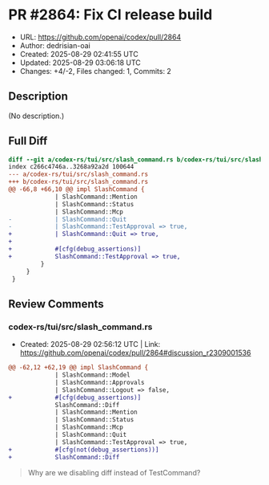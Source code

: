 # PR #2864: Fix CI release build

- URL: https://github.com/openai/codex/pull/2864
- Author: dedrisian-oai
- Created: 2025-08-29 02:41:55 UTC
- Updated: 2025-08-29 03:06:18 UTC
- Changes: +4/-2, Files changed: 1, Commits: 2

## Description

(No description.)

## Full Diff

```diff
diff --git a/codex-rs/tui/src/slash_command.rs b/codex-rs/tui/src/slash_command.rs
index c266c4746a..3268a92a2d 100644
--- a/codex-rs/tui/src/slash_command.rs
+++ b/codex-rs/tui/src/slash_command.rs
@@ -66,8 +66,10 @@ impl SlashCommand {
             | SlashCommand::Mention
             | SlashCommand::Status
             | SlashCommand::Mcp
-            | SlashCommand::Quit
-            | SlashCommand::TestApproval => true,
+            | SlashCommand::Quit => true,
+
+            #[cfg(debug_assertions)]
+            SlashCommand::TestApproval => true,
         }
     }
 }
```

## Review Comments

### codex-rs/tui/src/slash_command.rs

- Created: 2025-08-29 02:56:12 UTC | Link: https://github.com/openai/codex/pull/2864#discussion_r2309001536

```diff
@@ -62,12 +62,19 @@ impl SlashCommand {
             | SlashCommand::Model
             | SlashCommand::Approvals
             | SlashCommand::Logout => false,
+            #[cfg(debug_assertions)]
             SlashCommand::Diff
             | SlashCommand::Mention
             | SlashCommand::Status
             | SlashCommand::Mcp
             | SlashCommand::Quit
             | SlashCommand::TestApproval => true,
+            #[cfg(not(debug_assertions))]
+            SlashCommand::Diff
```

> Why are we disabling diff instead of TestCommand?